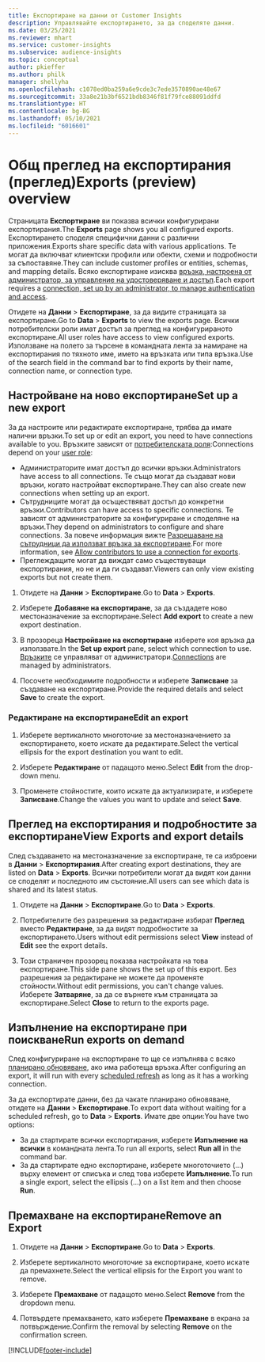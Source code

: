 ```yaml
---
title: Експортиране на данни от Customer Insights
description: Управлявайте експортирането, за да споделяте данни.
ms.date: 03/25/2021
ms.reviewer: mhart
ms.service: customer-insights
ms.subservice: audience-insights
ms.topic: conceptual
author: pkieffer
ms.author: philk
manager: shellyha
ms.openlocfilehash: c1078ed0ba259a6e9cde3c7ede3570890ae48e67
ms.sourcegitcommit: 33a8e21b3bf6521bdb8346f81f79fce88091ddfd
ms.translationtype: HT
ms.contentlocale: bg-BG
ms.lasthandoff: 05/10/2021
ms.locfileid: "6016601"
---
```

# <a name="exports-preview-overview"></a><span data-ttu-id="d8ae4-103">Общ преглед на експортирания (преглед)</span><span class="sxs-lookup"><span data-stu-id="d8ae4-103">Exports (preview) overview</span></span>

<span data-ttu-id="d8ae4-104">Страницата **Експортиране** ви показва всички конфигурирани експортирания.</span><span class="sxs-lookup"><span data-stu-id="d8ae4-104">The **Exports** page shows you all configured exports.</span></span> <span data-ttu-id="d8ae4-105">Експортирането споделя специфични данни с различни приложения.</span><span class="sxs-lookup"><span data-stu-id="d8ae4-105">Exports share specific data with various applications.</span></span> <span data-ttu-id="d8ae4-106">Те могат да включват клиентски профили или обекти, схеми и подробности за съпоставяне.</span><span class="sxs-lookup"><span data-stu-id="d8ae4-106">They can include customer profiles or entities, schemas, and mapping details.</span></span> <span data-ttu-id="d8ae4-107">Всяко експортиране изисква [връзка, настроена от администратор, за управление на удостоверяване и достъп](connections.md).</span><span class="sxs-lookup"><span data-stu-id="d8ae4-107">Each export requires a [connection, set up by an administrator, to manage authentication and access](connections.md).</span></span>

<span data-ttu-id="d8ae4-108">Отидете на **Данни** > **Експортиране**, за да видите страницата за експортиране.</span><span class="sxs-lookup"><span data-stu-id="d8ae4-108">Go to **Data** > **Exports** to view the exports page.</span></span> <span data-ttu-id="d8ae4-109">Всички потребителски роли имат достъп за преглед на конфигурираното експортиране.</span><span class="sxs-lookup"><span data-stu-id="d8ae4-109">All user roles have access to view configured exports.</span></span> <span data-ttu-id="d8ae4-110">Използване на полето за търсене в командната лента за намиране на експортирания по тяхното име, името на връзката или типа връзка.</span><span class="sxs-lookup"><span data-stu-id="d8ae4-110">Use of the search field in the command bar to find exports by their name, connection name, or connection type.</span></span>

## <a name="set-up-a-new-export"></a><span data-ttu-id="d8ae4-111">Настройване на ново експортиране</span><span class="sxs-lookup"><span data-stu-id="d8ae4-111">Set up a new export</span></span>

<span data-ttu-id="d8ae4-112">За да настроите или редактирате експортиране, трябва да имате налични връзки.</span><span class="sxs-lookup"><span data-stu-id="d8ae4-112">To set up or edit an export, you need to have connections available to you.</span></span> <span data-ttu-id="d8ae4-113">Връзките зависят от [потребителската роля](permissions.md):</span><span class="sxs-lookup"><span data-stu-id="d8ae4-113">Connections depend on your [user role](permissions.md):</span></span>
- <span data-ttu-id="d8ae4-114">Администраторите имат достъп до всички връзки.</span><span class="sxs-lookup"><span data-stu-id="d8ae4-114">Administrators have access to all connections.</span></span> <span data-ttu-id="d8ae4-115">Те също могат да създават нови връзки, когато настройват експортиране.</span><span class="sxs-lookup"><span data-stu-id="d8ae4-115">They can also create new connections when setting up an export.</span></span>
- <span data-ttu-id="d8ae4-116">Сътрудниците могат да осъществяват достъп до конкретни връзки.</span><span class="sxs-lookup"><span data-stu-id="d8ae4-116">Contributors can have access to specific connections.</span></span> <span data-ttu-id="d8ae4-117">Те зависят от администраторите за конфигуриране и споделяне на връзки.</span><span class="sxs-lookup"><span data-stu-id="d8ae4-117">They depend on administrators to configure and share connections.</span></span> <span data-ttu-id="d8ae4-118">За повече информация вижте [Разрешаване на сътрудници да използват връзка за експортиране](connections.md#allow-contributors-to-use-a-connection-for-exports).</span><span class="sxs-lookup"><span data-stu-id="d8ae4-118">For more information, see [Allow contributors to use a connection for exports](connections.md#allow-contributors-to-use-a-connection-for-exports).</span></span>
- <span data-ttu-id="d8ae4-119">Преглеждащите могат да виждат само съществуващи експортирания, но не и да ги създават.</span><span class="sxs-lookup"><span data-stu-id="d8ae4-119">Viewers can only view existing exports but not create them.</span></span>

1. <span data-ttu-id="d8ae4-120">Отидете на **Данни** > **Експортиране**.</span><span class="sxs-lookup"><span data-stu-id="d8ae4-120">Go to **Data** > **Exports**.</span></span>

1. <span data-ttu-id="d8ae4-121">Изберете **Добавяне на експортиране**, за да създадете ново местоназначение за експортиране.</span><span class="sxs-lookup"><span data-stu-id="d8ae4-121">Select **Add export** to create a new export destination.</span></span>

1. <span data-ttu-id="d8ae4-122">В прозореца **Настройване на експортиране** изберете коя връзка да използвате.</span><span class="sxs-lookup"><span data-stu-id="d8ae4-122">In the **Set up export** pane, select which connection to use.</span></span> <span data-ttu-id="d8ae4-123">[Връзките](connections.md) се управляват от администратори.</span><span class="sxs-lookup"><span data-stu-id="d8ae4-123">[Connections](connections.md) are managed by administrators.</span></span> 

1. <span data-ttu-id="d8ae4-124">Посочете необходимите подробности и изберете **Записване** за създаване на експортиране.</span><span class="sxs-lookup"><span data-stu-id="d8ae4-124">Provide the required details and select **Save** to create the export.</span></span>

### <a name="edit-an-export"></a><span data-ttu-id="d8ae4-125">Редактиране на експортиране</span><span class="sxs-lookup"><span data-stu-id="d8ae4-125">Edit an export</span></span>

1. <span data-ttu-id="d8ae4-126">Изберете вертикалното многоточие за местоназначението за експортирането, което искате да редактирате.</span><span class="sxs-lookup"><span data-stu-id="d8ae4-126">Select the vertical ellipsis for the export destination you want to edit.</span></span>

1. <span data-ttu-id="d8ae4-127">Изберете **Редактиране** от падащото меню.</span><span class="sxs-lookup"><span data-stu-id="d8ae4-127">Select **Edit** from the drop-down menu.</span></span>

1. <span data-ttu-id="d8ae4-128">Променете стойностите, които искате да актуализирате, и изберете **Записване**.</span><span class="sxs-lookup"><span data-stu-id="d8ae4-128">Change the values you want to update and select **Save**.</span></span>

## <a name="view-exports-and-export-details"></a><span data-ttu-id="d8ae4-129">Преглед на експортирания и подробностите за експортиране</span><span class="sxs-lookup"><span data-stu-id="d8ae4-129">View Exports and export details</span></span>

<span data-ttu-id="d8ae4-130">След създаването на местоназначение за експортиране, те са изброени в **Данни** > **Експортирания**.</span><span class="sxs-lookup"><span data-stu-id="d8ae4-130">After creating export destinations, they are listed on **Data** > **Exports**.</span></span> <span data-ttu-id="d8ae4-131">Всички потребители могат да видят кои данни се споделят и последното им състояние.</span><span class="sxs-lookup"><span data-stu-id="d8ae4-131">All users can see which data is shared and its latest status.</span></span>

1. <span data-ttu-id="d8ae4-132">Отидете на **Данни** > **Експортиране**.</span><span class="sxs-lookup"><span data-stu-id="d8ae4-132">Go to **Data** > **Exports**.</span></span>

1. <span data-ttu-id="d8ae4-133">Потребителите без разрешения за редактиране избират **Преглед** вместо **Редактиране**, за да видят подробностите за експортирането.</span><span class="sxs-lookup"><span data-stu-id="d8ae4-133">Users without edit permissions select **View** instead of **Edit** see the export details.</span></span>

1. <span data-ttu-id="d8ae4-134">Този страничен прозорец показва настройката на това експортиране.</span><span class="sxs-lookup"><span data-stu-id="d8ae4-134">This side pane shows the set up of this export.</span></span> <span data-ttu-id="d8ae4-135">Без разрешения за редактиране не можете да променяте стойности.</span><span class="sxs-lookup"><span data-stu-id="d8ae4-135">Without edit permissions, you can't change values.</span></span> <span data-ttu-id="d8ae4-136">Изберете **Затваряне**, за да се върнете към страницата за експортиране.</span><span class="sxs-lookup"><span data-stu-id="d8ae4-136">Select **Close** to return to the exports page.</span></span>

## <a name="run-exports-on-demand"></a><span data-ttu-id="d8ae4-137">Изпълнение на експортиране при поискване</span><span class="sxs-lookup"><span data-stu-id="d8ae4-137">Run exports on demand</span></span>

<span data-ttu-id="d8ae4-138">След конфигуриране на експортиране то ще се изпълнява с всяко [планирано обновяване](system.md#schedule-tab), ако има работеща връзка.</span><span class="sxs-lookup"><span data-stu-id="d8ae4-138">After configuring an export, it will run with every [scheduled refresh](system.md#schedule-tab) as long as it has a working connection.</span></span>

<span data-ttu-id="d8ae4-139">За да експортирате данни, без да чакате планирано обновяване, отидете на **Данни** > **Експортиране**.</span><span class="sxs-lookup"><span data-stu-id="d8ae4-139">To export data without waiting for a scheduled refresh, go to **Data** > **Exports**.</span></span> <span data-ttu-id="d8ae4-140">Имате две опции:</span><span class="sxs-lookup"><span data-stu-id="d8ae4-140">You have two options:</span></span>

- <span data-ttu-id="d8ae4-141">За да стартирате всички експортирания, изберете **Изпълнение на всички** в командната лента.</span><span class="sxs-lookup"><span data-stu-id="d8ae4-141">To run all exports, select **Run all** in the command bar.</span></span> 
- <span data-ttu-id="d8ae4-142">За да стартирате едно експортиране, изберете многоточието (...) върху елемент от списъка и след това изберете **Изпълнение**.</span><span class="sxs-lookup"><span data-stu-id="d8ae4-142">To run a single export, select the ellipsis (...) on a list item and then choose **Run**.</span></span>

## <a name="remove-an-export"></a><span data-ttu-id="d8ae4-143">Премахване на експортиране</span><span class="sxs-lookup"><span data-stu-id="d8ae4-143">Remove an Export</span></span>

1. <span data-ttu-id="d8ae4-144">Отидете на **Данни** > **Експортиране**.</span><span class="sxs-lookup"><span data-stu-id="d8ae4-144">Go to **Data** > **Exports**.</span></span>

1. <span data-ttu-id="d8ae4-145">Изберете вертикалното многоточие за експортиране, което искате да премахнете.</span><span class="sxs-lookup"><span data-stu-id="d8ae4-145">Select the vertical ellipsis for the Export you want to remove.</span></span>

1. <span data-ttu-id="d8ae4-146">Изберете **Премахване** от падащото меню.</span><span class="sxs-lookup"><span data-stu-id="d8ae4-146">Select **Remove** from the dropdown menu.</span></span>

1. <span data-ttu-id="d8ae4-147">Потвърдете премахването, като изберете **Премахване** в екрана за потвърждение.</span><span class="sxs-lookup"><span data-stu-id="d8ae4-147">Confirm the removal by selecting **Remove** on the confirmation screen.</span></span>


[!INCLUDE[footer-include](../includes/footer-banner.md)]
